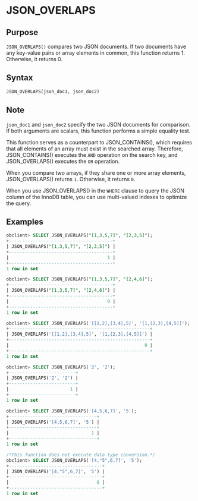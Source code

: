 # JSON_OVERLAPS

## Purpose

`JSON_OVERLAPS()` compares two JSON documents. If two documents have any key-value pairs or array elements in common, this function returns 1. Otherwise, it returns 0.

## Syntax

```sql
JSON_OVERLAPS(json_doc1, json_doc2)
```

## Note

`json_doc1` and `json_doc2` specify the two JSON documents for comparison. If both arguments are scalars, this function performs a simple equality test.

This function serves as a counterpart to JSON_CONTAINS(), which requires that all elements of an array must exist in the searched array. Therefore, JSON_CONTAINS() executes the `AND` operation on the search key, and JSON_OVERLAPS() executes the `OR` operation.

When you compare two arrays, if they share one or more array elements, JSON_OVERLAPS() returns `1`. Otherwise, it returns `0`.

When you use JSON_OVERLAPS() in the `WHERE` clause to query the JSON column of the InnoDB table, you can use multi-valued indexes to optimize the query.

## Examples

```sql
obclient> SELECT JSON_OVERLAPS("[1,3,5,7]", "[2,3,5]");
+---------------------------------------+
| JSON_OVERLAPS("[1,3,5,7]", "[2,3,5]") |
+---------------------------------------+
|                                     1 |
+---------------------------------------+
1 row in set

obclient> SELECT JSON_OVERLAPS("[1,3,5,7]", "[2,4,6]");
+---------------------------------------+
| JSON_OVERLAPS("[1,3,5,7]", "[2,4,6]") |
+---------------------------------------+
|                                     0 |
+---------------------------------------+
1 row in set

obclient> SELECT JSON_OVERLAPS('[[1,2],[3,4],5]', '[1,[2,3],[4,5]]');
+-----------------------------------------------------+
| JSON_OVERLAPS('[[1,2],[3,4],5]', '[1,[2,3],[4,5]]') |
+-----------------------------------------------------+
|                                                   0 |
+-----------------------------------------------------+
1 row in set

obclient> SELECT JSON_OVERLAPS('2', '2');
+-------------------------+
| JSON_OVERLAPS('2', '2') |
+-------------------------+
|                       1 |
+-------------------------+
1 row in set

obclient> SELECT JSON_OVERLAPS('[4,5,6,7]', '5');
+---------------------------------+
| JSON_OVERLAPS('[4,5,6,7]', '5') |
+---------------------------------+
|                               1 |
+---------------------------------+
1 row in set

/*This function does not execute data type conversion.*/
obclient> SELECT JSON_OVERLAPS('[4,"5",6,7]', '5');
+-----------------------------------+
| JSON_OVERLAPS('[4,"5",6,7]', '5') |
+-----------------------------------+
|                                 0 |
+-----------------------------------+
1 row in set
```
